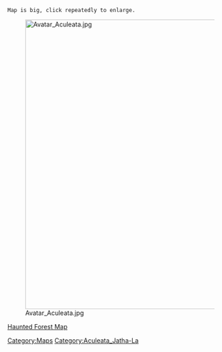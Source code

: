 `Map is big, click repeatedly to enlarge.`

<figure>
<img src="Avatar_Aculeata.jpg" title="Avatar_Aculeata.jpg" width="650"
alt="Avatar_Aculeata.jpg" />
<figcaption aria-hidden="true">Avatar_Aculeata.jpg</figcaption>
</figure>

[Haunted Forest Map](Haunted_Forest_Map "wikilink")  

[Category:Maps](Category:Maps "wikilink")
[Category:Aculeata_Jatha-La](Category:Aculeata_Jatha-La "wikilink")
